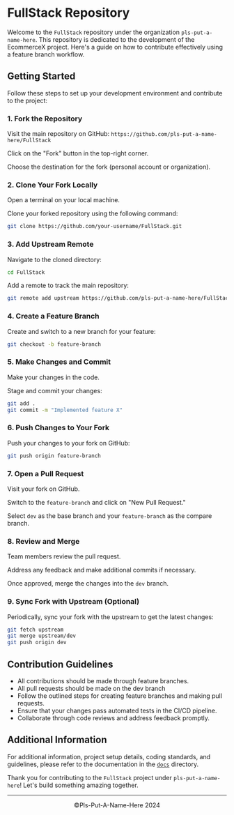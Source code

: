 # FullStack Repository

Welcome to the `FullStack` repository under the organization `pls-put-a-name-here`. This repository is dedicated to the development of the EcommerceX project. Here's a guide on how to contribute effectively using a feature branch workflow.

## Getting Started

Follow these steps to set up your development environment and contribute to the project:

### 1. Fork the Repository

Visit the main repository on GitHub: `https://github.com/pls-put-a-name-here/FullStack`

Click on the "Fork" button in the top-right corner.

Choose the destination for the fork (personal account or organization).

### 2. Clone Your Fork Locally

Open a terminal on your local machine.

Clone your forked repository using the following command:

```bash
git clone https://github.com/your-username/FullStack.git
```

### 3. Add Upstream Remote

Navigate to the cloned directory:

```bash
cd FullStack
```

Add a remote to track the main repository:

```bash
git remote add upstream https://github.com/pls-put-a-name-here/FullStack.git
```

### 4. Create a Feature Branch

Create and switch to a new branch for your feature:

```bash
git checkout -b feature-branch
```

### 5. Make Changes and Commit

Make your changes in the code.

Stage and commit your changes:

```bash
git add .
git commit -m "Implemented feature X"
```

### 6. Push Changes to Your Fork

Push your changes to your fork on GitHub:

```bash
git push origin feature-branch
```

### 7. Open a Pull Request

Visit your fork on GitHub.

Switch to the `feature-branch` and click on "New Pull Request."

Select `dev` as the base branch and your `feature-branch` as the compare branch.

### 8. Review and Merge

Team members review the pull request.

Address any feedback and make additional commits if necessary.

Once approved, merge the changes into the `dev` branch.

### 9. Sync Fork with Upstream (Optional)

Periodically, sync your fork with the upstream to get the latest changes:

```bash
git fetch upstream
git merge upstream/dev
git push origin dev
```

## Contribution Guidelines

- All contributions should be made through feature branches.
- All pull requests should be made on the dev branch
- Follow the outlined steps for creating feature branches and making pull requests.
- Ensure that your changes pass automated tests in the CI/CD pipeline.
- Collaborate through code reviews and address feedback promptly.

## Additional Information

For additional information, project setup details, coding standards, and guidelines, please refer to the documentation in the [`docs`](./project_docs) directory.

Thank you for contributing to the `FullStack` project under `pls-put-a-name-here`! Let's build something amazing together.

---
<div style="display:flex;justify-content:center">©Pls-Put-A-Name-Here 2024<div>
